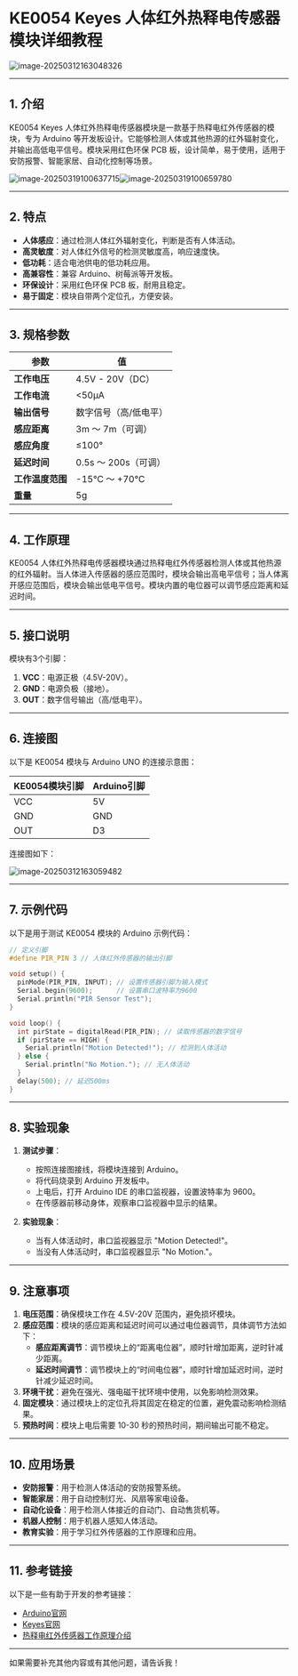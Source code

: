 # **KE0054 Keyes 人体红外热释电传感器模块详细教程**

![image-20250312163048326](media/image-20250312163048326.png)

---

## **1. 介绍**

KE0054 Keyes 人体红外热释电传感器模块是一款基于热释电红外传感器的模块，专为 Arduino 等开发板设计。它能够检测人体或其他热源的红外辐射变化，并输出高低电平信号。模块采用红色环保 PCB 板，设计简单，易于使用，适用于安防报警、智能家居、自动化控制等场景。

![image-20250319100637715](media/image-20250319100637715.png)![image-20250319100659780](media/image-20250319100659780.png)

---

## **2. 特点**

- **人体感应**：通过检测人体红外辐射变化，判断是否有人体活动。
- **高灵敏度**：对人体红外信号的检测灵敏度高，响应速度快。
- **低功耗**：适合电池供电的低功耗应用。
- **高兼容性**：兼容 Arduino、树莓派等开发板。
- **环保设计**：采用红色环保 PCB 板，耐用且稳定。
- **易于固定**：模块自带两个定位孔，方便安装。

---

## **3. 规格参数**

| 参数            | 值                     |
|-----------------|------------------------|
| **工作电压**    | 4.5V - 20V（DC）       |
| **工作电流**    | <50μA                  |
| **输出信号**    | 数字信号（高/低电平）  |
| **感应距离**    | 3m ～ 7m（可调）       |
| **感应角度**    | ≤100°                  |
| **延迟时间**    | 0.5s ～ 200s（可调）   |
| **工作温度范围**| -15℃ ～ +70℃          |
| **重量**        | 5g                     |

---

## **4. 工作原理**

KE0054 人体红外热释电传感器模块通过热释电红外传感器检测人体或其他热源的红外辐射。当人体进入传感器的感应范围时，模块会输出高电平信号；当人体离开感应范围后，模块会输出低电平信号。模块内置的电位器可以调节感应距离和延迟时间。

---

## **5. 接口说明**

模块有3个引脚：
1. **VCC**：电源正极（4.5V-20V）。
2. **GND**：电源负极（接地）。
3. **OUT**：数字信号输出（高/低电平）。

---

## **6. 连接图**

以下是 KE0054 模块与 Arduino UNO 的连接示意图：

| KE0054模块引脚 | Arduino引脚 |
| -------------- | ----------- |
| VCC            | 5V          |
| GND            | GND         |
| OUT            | D3          |

连接图如下：

![image-20250312163059482](media/image-20250312163059482.png)

---

## **7. 示例代码**

以下是用于测试 KE0054 模块的 Arduino 示例代码：

```cpp
// 定义引脚
#define PIR_PIN 3 // 人体红外传感器的输出引脚

void setup() {
  pinMode(PIR_PIN, INPUT); // 设置传感器引脚为输入模式
  Serial.begin(9600);      // 设置串口波特率为9600
  Serial.println("PIR Sensor Test");
}

void loop() {
  int pirState = digitalRead(PIR_PIN); // 读取传感器的数字信号
  if (pirState == HIGH) {
    Serial.println("Motion Detected!"); // 检测到人体活动
  } else {
    Serial.println("No Motion."); // 无人体活动
  }
  delay(500); // 延迟500ms
}
```

---

## **8. 实验现象**

1. **测试步骤**：
   - 按照连接图接线，将模块连接到 Arduino。
   - 将代码烧录到 Arduino 开发板中。
   - 上电后，打开 Arduino IDE 的串口监视器，设置波特率为 9600。
   - 在传感器前移动身体，观察串口监视器中显示的结果。

2. **实验现象**：
   - 当有人体活动时，串口监视器显示 "Motion Detected!"。
   - 当没有人体活动时，串口监视器显示 "No Motion."。

---

## **9. 注意事项**

1. **电压范围**：确保模块工作在 4.5V-20V 范围内，避免损坏模块。
2. **感应范围**：模块的感应距离和延迟时间可以通过电位器调节，具体调节方法如下：
   - **感应距离调节**：调节模块上的“距离电位器”，顺时针增加距离，逆时针减少距离。
   - **延迟时间调节**：调节模块上的“时间电位器”，顺时针增加延迟时间，逆时针减少延迟时间。
3. **环境干扰**：避免在强光、强电磁干扰环境中使用，以免影响检测效果。
4. **固定模块**：通过模块上的定位孔将其固定在稳定的位置，避免震动影响检测结果。
5. **预热时间**：模块上电后需要 10-30 秒的预热时间，期间输出可能不稳定。

---

## **10. 应用场景**

- **安防报警**：用于检测人体活动的安防报警系统。
- **智能家居**：用于自动控制灯光、风扇等家电设备。
- **自动化设备**：用于检测人体接近的自动门、自动售货机等。
- **机器人控制**：用于机器人感知人体活动。
- **教育实验**：用于学习红外传感器的工作原理和应用。

---

## **11. 参考链接**

以下是一些有助于开发的参考链接：
- [Arduino官网](https://www.arduino.cc/)
- [Keyes官网](http://www.keyes-robot.com/)
- [热释电红外传感器工作原理介绍](https://en.wikipedia.org/wiki/Pyroelectric_sensor)

---

如果需要补充其他内容或有其他问题，请告诉我！
